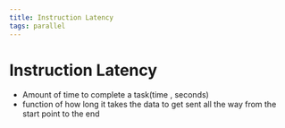 ```yaml
---
title: Instruction Latency
tags: parallel 
---
```


# Instruction Latency
- Amount of time to complete a task(time , seconds)
- function of how long it takes the data to get sent all the way from the start point to the end











































































